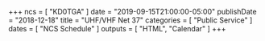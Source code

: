 +++
ncs = [ "KD0TGA" ]
date = "2019-09-15T21:00:00-05:00"
publishDate = "2018-12-18"
title = "UHF/VHF Net 37"
categories = [ "Public Service" ]
dates = [ "NCS Schedule" ]
outputs = [ "HTML", "Calendar" ]
+++
